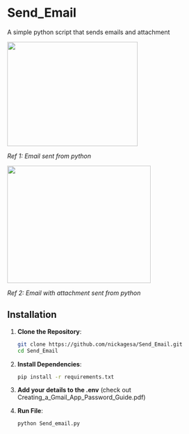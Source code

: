 # Send_Email
A simple python script that sends emails and attachment

<img src="https://github.com/user-attachments/assets/f4b3bb43-fdb2-463e-a88d-c5a89a2b2a20" width="300" height="240" />

*Ref 1: Email sent from python*

<img src="https://github.com/user-attachments/assets/204ab7f6-62ca-489e-90ce-f8c3cc0c580e" width="330" height="270" />

*Ref 2: Email with attachment sent from python*

## Installation

1. **Clone the Repository**:
   ```sh
   git clone https://github.com/nickagesa/Send_Email.git
   cd Send_Email

2. **Install Dependencies**:
   ```sh
   pip install -r requirements.txt
   
3. **Add your details to the .env** (check out Creating_a_Gmail_App_Password_Guide.pdf)
   
4. **Run File**:
   ```sh
   python Send_email.py

